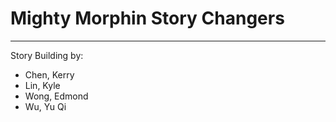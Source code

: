 # Mighty Morphin Story Changers

---

Story Building by:  
* Chen, Kerry
* Lin, Kyle
* Wong, Edmond
* Wu, Yu Qi